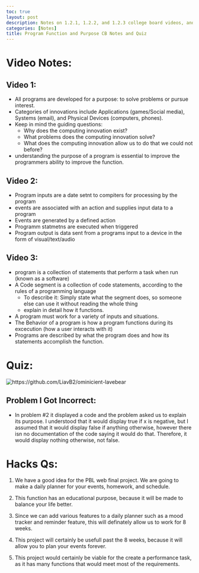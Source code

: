 ```yaml
---
toc: true
layout: post
description: Notes on 1.2.1, 1.2.2, and 1.2.3 college board videos, and taking the quiz.
categories: [Notes]
title: Program Function and Purpose CB Notes and Quiz
---
```


# Video Notes:

## Video 1: 
- All programs are developed for a purpose: to solve problems or pursue interest.
- Categories of innovations include Applications (games/Social media), Systems (email), and Physical Devices (computers, phones).
- Keep in mind the guiding questions:
   - Why does the computing innovation exist?
   - What problems does the computing innovation solve?
   - What does the computing innovation allow us to do that we could not before?
- understanding the purpose of a program is essential to improve the programmers ability to improve the function.

## Video 2:
- Program inputs are a date setnt to compiters for processing by the program
- events are associated with an action and supplies input data to a program
- Events are generated by a defined action
- Programm statmetns are executed when triggered
- Program output is data sent from a programs input to a device in the form of visual/text/audio

## Video 3:
- program is a collection of statements that perform a task when run (known as a software)
- A Code segment is a collection of code statements, according to the rules of a programming language
    - To describe it: Simply state what the segment does, so someone else can use it without reading the whole thing
    - explain in detail how it functions.
- A program must work for a variety of inputs and situations.
- The Behavior of a program is how a program functions during its excecution (how a user interacts with it)
- Programs are described by what the program does and how its statements accomplish the function.

# Quiz: 
![]({{site.baseurl}}/images/programquiz.png "https://github.com/LiavB2/ominicient-lavebear")

## Problem I Got Incorrect:
- In problem #2 it displayed a code and the problem asked us to explain its purpose. I understood that it would display true if x is negative, but I assumed that it would display false if anything otherwise, however there isn no documentation of the code saying it would do that. Therefore, it would display nothing otherwise, not false.

# Hacks Qs:

1. We have a good idea for the PBL web final project. We are going to make a daily planner for your events, homework, and schedule. 

2. This function has an educational purpose, because it will be made to balance your life better.

3. Since we can add various features to a daily planner such as a mood tracker and reminder feature, this will definately allow us to work for 8 weeks.

4. This project will certainly be usefull past the 8 weeks, because it will allow you to plan your events forever.

5. This project would certainly be viable for the create a performance task, as it has many functions that would meet most of the requirements.